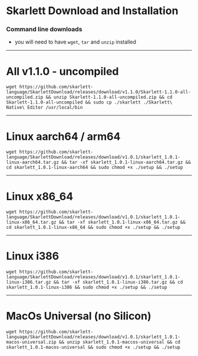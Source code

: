 # Skarlett Download and Installation
### Command line downloads
- you will need to have `wget`, `tar` and `unzip` installed 

---

# All v1.1.0 - uncompiled 

```
wget https://github.com/skarlett-language/SkarlettDownload/releases/download/v1.1.0/Skarlett-1.1.0-all-uncompiled.zip && unzip Skarlett-1.1.0-all-uncompiled.zip && cd Skarlett-1.1.0-all-uncompiled && sudo cp ./skarlett ./Skarlett\ Native\ Editor /usr/local/bin
```

---

# Linux aarch64 / arm64

```
wget https://github.com/skarlett-language/SkarlettDownload/releases/download/v1.0.1/skarlett_1.0.1-linux-aarch64.tar.gz && tar -xf skarlett_1.0.1-linux-aarch64.tar.gz && cd skarlett_1.0.1-linux-aarch64 && sudo chmod +x ./setup && ./setup
```
    
---

# Linux x86_64

```
wget https://github.com/skarlett-language/SkarlettDownload/releases/download/v1.0.1/skarlett_1.0.1-linux-x86_64.tar.gz && tar -xf skarlett_1.0.1-linux-x86_64.tar.gz && cd skarlett_1.0.1-linux-x86_64 && sudo chmod +x ./setup && ./setup
```
    
---

# Linux i386

```
wget https://github.com/skarlett-language/SkarlettDownload/releases/download/v1.0.1/skarlett_1.0.1-linux-i386.tar.gz && tar -xf skarlett_1.0.1-linux-i386.tar.gz && cd skarlett_1.0.1-linux-i386 && sudo chmod +x ./setup && ./setup
```

---


# MacOs Universal (no Silicon)
```
wget https://github.com/skarlett-language/SkarlettDownload/releases/download/v1.0.1/skarlett_1.0.1-macos-universal.zip && unzip skarlett_1.0.1-maccos-universal && cd skarlett_1.0.1-macos-universal && sudo chmod +x ./setup && ./setup
```
